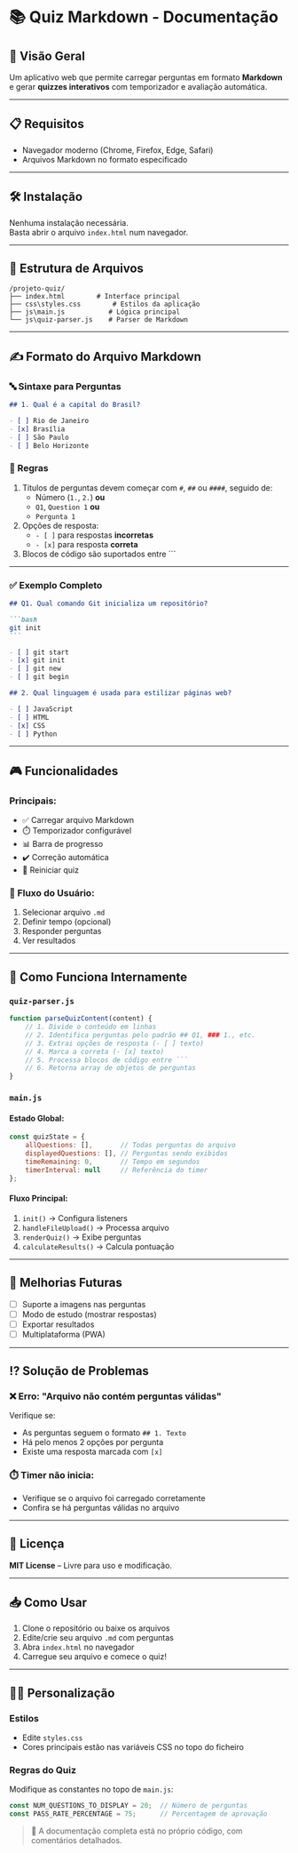 # 📚 Quiz Markdown - Documentação

## 📌 Visão Geral
Um aplicativo web que permite carregar perguntas em formato **Markdown** e gerar **quizzes interativos** com temporizador e avaliação automática.

---

## 📋 Requisitos

- Navegador moderno (Chrome, Firefox, Edge, Safari)
- Arquivos Markdown no formato especificado

---

## 🛠️ Instalação

Nenhuma instalação necessária.  
Basta abrir o arquivo `index.html` num navegador.

---

## 📂 Estrutura de Arquivos

```
/projeto-quiz/
├── index.html        # Interface principal
├── css\styles.css        # Estilos da aplicação
├── js\main.js           # Lógica principal
└── js\quiz-parser.js    # Parser de Markdown
```

---

## ✍️ Formato do Arquivo Markdown

### 🔤 Sintaxe para Perguntas

```markdown
## 1. Qual é a capital do Brasil?

- [ ] Rio de Janeiro  
- [x] Brasília  
- [ ] São Paulo  
- [ ] Belo Horizonte
```

### 📏 Regras

1. Títulos de perguntas devem começar com `#`, `##` ou `####`, seguido de:
   - Número (`1.`, `2.`) **ou**
   - `Q1`, `Question 1` **ou**
   - `Pergunta 1`
2. Opções de resposta:
   - `- [ ]` para respostas **incorretas**
   - `- [x]` para resposta **correta**
3. Blocos de código são suportados entre \`\`\`

---

### ✅ Exemplo Completo

````markdown
## Q1. Qual comando Git inicializa um repositório?

```bash
git init
```

- [ ] git start  
- [x] git init  
- [ ] git new  
- [ ] git begin

## 2. Qual linguagem é usada para estilizar páginas web?

- [ ] JavaScript  
- [ ] HTML  
- [x] CSS  
- [ ] Python
````

---

## 🎮 Funcionalidades

### Principais:
- ✅ Carregar arquivo Markdown  
- ⏱️ Temporizador configurável  
- 📊 Barra de progresso  
- ✔️ Correção automática  
- 🔄 Reiniciar quiz  

### 👣 Fluxo do Usuário:
1. Selecionar arquivo `.md`
2. Definir tempo (opcional)
3. Responder perguntas
4. Ver resultados

---

## 🧩 Como Funciona Internamente

### `quiz-parser.js`
```javascript
function parseQuizContent(content) {
    // 1. Divide o conteúdo em linhas
    // 2. Identifica perguntas pelo padrão ## Q1, ### 1., etc.
    // 3. Extrai opções de resposta (- [ ] texto)
    // 4. Marca a correta (- [x] texto)
    // 5. Processa blocos de código entre ```
    // 6. Retorna array de objetos de perguntas
}
```

### `main.js`

#### Estado Global:
```javascript
const quizState = {
    allQuestions: [],       // Todas perguntas do arquivo
    displayedQuestions: [], // Perguntas sendo exibidas
    timeRemaining: 0,       // Tempo em segundos
    timerInterval: null     // Referência do timer
};
```

#### Fluxo Principal:
1. `init()` → Configura listeners  
2. `handleFileUpload()` → Processa arquivo  
3. `renderQuiz()` → Exibe perguntas  
4. `calculateResults()` → Calcula pontuação  

---

## 🚀 Melhorias Futuras

- [ ] Suporte a imagens nas perguntas  
- [ ] Modo de estudo (mostrar respostas)  
- [ ] Exportar resultados  
- [ ] Multiplataforma (PWA)  

---

## ⁉️ Solução de Problemas

### ❌ Erro: "Arquivo não contém perguntas válidas"
Verifique se:
- As perguntas seguem o formato `## 1. Texto`
- Há pelo menos 2 opções por pergunta
- Existe uma resposta marcada com `[x]`

### ⏱️ Timer não inicia:
- Verifique se o arquivo foi carregado corretamente
- Confira se há perguntas válidas no arquivo

---

## 📄 Licença

**MIT License** – Livre para uso e modificação.

---

## 📥 Como Usar

1. Clone o repositório ou baixe os arquivos
2. Edite/crie seu arquivo `.md` com perguntas
3. Abra `index.html` no navegador
4. Carregue seu arquivo e comece o quiz!

---

## 👨‍💻 Personalização

### Estilos
- Edite `styles.css`  
- Cores principais estão nas variáveis CSS no topo do ficheiro

### Regras do Quiz
Modifique as constantes no topo de `main.js`:
```javascript
const NUM_QUESTIONS_TO_DISPLAY = 20;  // Número de perguntas
const PASS_RATE_PERCENTAGE = 75;      // Percentagem de aprovação
```

> 📌 A documentação completa está no próprio código, com comentários detalhados.
